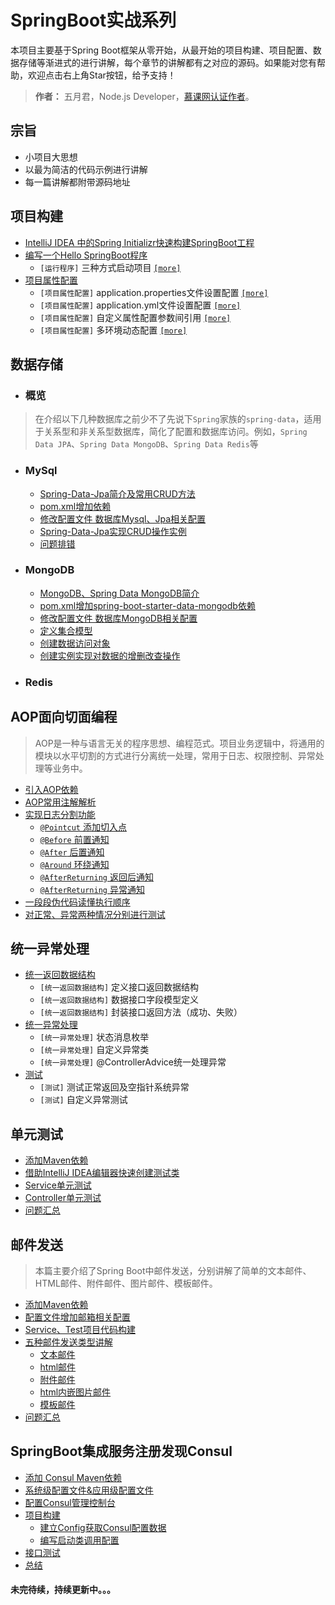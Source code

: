 # SpringBoot实战系列

本项目主要基于Spring Boot框架从零开始，从最开始的项目构建、项目配置、数据存储等渐进式的进行讲解，每个章节的讲解都有之对应的源码。如果能对您有帮助，欢迎点击右上角Star按钮，给予支持！

> **作者：** 五月君，Node.js Developer，[慕课网认证作者](https://www.imooc.com/u/2667395)。

## 宗旨

* 小项目大思想
* 以最为简洁的代码示例进行讲解
* 每一篇讲解都附带源码地址

## 项目构建

* [IntelliJ IDEA 中的Spring Initializr快速构建SpringBoot工程](/chapter1/README.md#intellig编辑器创建)
* [编写一个Hello SpringBoot程序](/chapter1/README.md#编写一个hello-springboot-程序)
     - `[运行程序]` 三种方式启动项目 [`[more]`](/chapter1/README.md#三种启动方式)
* [项目属性配置](/chapter1/README.md#项目属性配置)
    - `[项目属性配置]` application.properties文件设置配置 [`[more]`](/chapter1/README.md#后缀properties文件配置)
    - `[项目属性配置]` application.yml文件设置配置 [`[more]`](/chapter1/README.md#后缀yml文件配置)
    - `[项目属性配置]` 自定义属性配置参数间引用 [`[more]`](/chapter1/README.md#自定义属性配置及参数间引用)
    - `[项目属性配置]` 多环境动态配置 [`[more]`](/chapter1/README.md#多环境动态配置)

## 数据存储

- ### 概览
> 在介绍以下几种数据库之前少不了先说下```Spring```家族的```spring-data```，适用于关系型和非关系型数据库，简化了配置和数据库访问。例如，```Spring Data JPA```、```Spring Data MongoDB```、```Spring Data Redis```等
- ### MySql
    * [Spring-Data-Jpa简介及常用CRUD方法](/chapter2/README.md#常用方法)
    * [pom.xml增加依赖](/chapter2/README.md#添加依赖)
    * [修改配置文件 数据库Mysql、Jpa相关配置](/chapter2/README.md#mysql相关配置)
    * [Spring-Data-Jpa实现CRUD操作实例](/chapter2/README.md#实例)
    * [问题排错](/chapter2/README.md#问题排错)
- ### MongoDB
    * [MongoDB、Spring Data MongoDB简介](/chapter2/README.md#简介)
    * [pom.xml增加spring-boot-starter-data-mongodb依赖](/chapter2/README.md#添加mongodb依赖)
    * [修改配置文件 数据库MongoDB相关配置](/chapter2/README.md#修改配置文件mongodb相关配置)
    * [定义集合模型](/chapter2/README.md#定义集合模型)
    * [创建数据访问对象](/chapter2/README.md#创建继承于mongorepository的数据访问对象)
    * [创建实例实现对数据的增删改查操作](/chapter2/README.md#创建控制层实现对数据的增删改查)
- ### Redis

## AOP面向切面编程

> AOP是一种与语言无关的程序思想、编程范式。项目业务逻辑中，将通用的模块以水平切割的方式进行分离统一处理，常用于日志、权限控制、异常处理等业务中。

* [引入AOP依赖](/chapter3/README.md#引入aop依赖)
* [AOP常用注解解析](/chapter3/README.md#aop注解)
* [实现日志分割功能](/chapter3/README.md#实现日志分割功能)
    * [```@Pointcut``` 添加切入点](/chapter3/README.md#添加切入点)
    * [```@Before``` 前置通知](/chapter3/README.md#前置通知)
    * [```@After``` 后置通知](/chapter3/README.md#后置通知)
    * [```@Around``` 环绕通知](/chapter3/README.md#环绕通知)
    * [```@AfterReturning``` 返回后通知](/chapter3/README.md#返回后通知)
    * [```@AfterReturning``` 异常通知](/chapter3/README.md#异常通知)
* [一段段伪代码读懂执行顺序](/chapter3/README.md#一段段伪代码读懂执行顺序)
* [对正常、异常两种情况分别进行测试](/chapter3/README.md测试正常异常两种情况)

## 统一异常处理

* [统一返回数据结构](/chapter4/README.md#统一返回数据结构)
    * `[统一返回数据结构]` 定义接口返回数据结构
    * `[统一返回数据结构]` 数据接口字段模型定义
    * `[统一返回数据结构]` 封装接口返回方法（成功、失败）
* [统一异常处理](/chapter4/README.md#统一异常处理)
    * `[统一异常处理]` 状态消息枚举
    * `[统一异常处理]` 自定义异常类
    * `[统一异常处理]` @ControllerAdvice统一处理异常
* [测试](/chapter4/README.md#测试)
    * `[测试]` 测试正常返回及空指针系统异常
    * `[测试]` 自定义异常测试

## 单元测试

* [添加Maven依赖](/chapter5/README.md#添加maven依赖)
* [借助IntelliJ IDEA编辑器快速创建测试类](/chapter5/README.md#创建测试类)
* [Service单元测试](/chapter5/README.md#service单元测试)
* [Controller单元测试](/chapter5/README.md#controller单元测试)
* [问题汇总](/chapter5/README.md#问题汇总)

## 邮件发送

> 本篇主要介绍了Spring Boot中邮件发送，分别讲解了简单的文本邮件、HTML邮件、附件邮件、图片邮件、模板邮件。

* [添加Maven依赖](/chapter6/README.md#添加maven依赖)
* [配置文件增加邮箱相关配置](/chapter6/README.md#配置文件增加邮箱相关配置)
* [Service、Test项目代码构建](/chapter6/README.md#项目构建)
* [五种邮件发送类型讲解](/chapter6/README.md#五种邮件发送类型讲解)
    * [文本邮件](/chapter6/README.md#文本邮件)
    * [html邮件](/chapter6/README.md#html邮件)
    * [附件邮件](/chapter6/README.md#附件邮件)
    * [html内嵌图片邮件](/chapter6/README.md#html内嵌图片邮件)
    * [模板邮件](/chapter6/README.md#html内嵌图片邮件)
* [问题汇总](/chapter6/README.md#问题汇总)

## SpringBoot集成服务注册发现Consul

* [添加 Consul Maven依赖](/chapter7/README.md#添加maven依赖)
* [系统级配置文件&应用级配置文件](/chapter7/README.md#配置文件)
* [配置Consul管理控制台](/chapter7/README.md#配置Consul管理控制台)
* [项目构建](/chapter7/README.md#项目构建)
    * [建立Config获取Consul配置数据](/chapter7/README.md#建立Config获取Consul配置数据)
    * [编写启动类调用配置](/chapter7/README.md#编写启动类调用配置)
* [接口测试](/chapter7/README.md#接口测试)
* [总结](/chapter7/README.md#总结)

#### 未完待续，持续更新中。。。